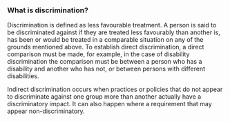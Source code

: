 ###  What is discrimination?

Discrimination is defined as less favourable treatment. A person is said to be
discriminated against if they are treated less favourably than another is, has
been or would be treated in a comparable situation on any of the grounds
mentioned above. To establish direct discrimination, a direct comparison must
be made, for example, in the case of disability discrimination the comparison
must be between a person who has a disability and another who has not, or
between persons with different disabilities.

Indirect discrimination occurs when practices or policies that do not appear
to discriminate against one group more than another actually have a
discriminatory impact. It can also happen where a requirement that may appear
non-discriminatory.
